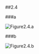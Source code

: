 ##2.4

###a

![Figure2.4.a](https://raw.github.com/bluaxe/CS359/master/practices/assets/2.4.a.jpg)

###b

![Figure2.4.b](https://raw.github.com/bluaxe/CS359/master/practices/assets/2.4.b.jpg)
